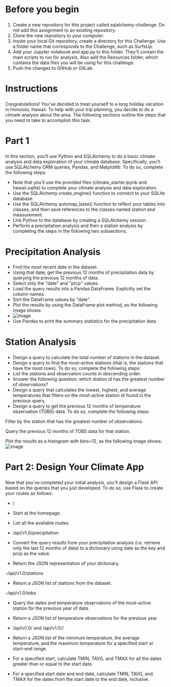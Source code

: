 # Before you begin 
###
1) Create a new repository for this project called sqlalchemy-challenge. Do not add this assignment to an existing repository.
2) Clone the new repository to your computer.
3) Inside your local Git repository, create a directory for this Challenge. Use a folder name that corresponds to the Challenge, such as SurfsUp.
4) Add your Jupyter notebook and app.py to this folder. They’ll contain the main scripts to run for analysis. Also add the Resources folder, which contains the data files you will be using for this challenge.
5) Push the changes to GitHub or GitLab.

# Instructions 
### 
Congratulations! You've decided to treat yourself to a long holiday vacation in Honolulu, Hawaii. To help with your trip planning, you decide to do a climate analysis about the area. The following sections outline the steps that you need to take to accomplish this task.

# Part 1
### 
In this section, you’ll use Python and SQLAlchemy to do a basic climate analysis and data exploration of your climate database. Specifically, you’ll use SQLAlchemy ORM queries, Pandas, and Matplotlib. To do so, complete the following steps:
- Note that you’ll use the provided files (climate_starter.ipynb and hawaii.sqlite) to complete your climate analysis and data exploration.
- Use the SQLAlchemy create_engine() function to connect to your SQLite database.
- Use the SQLAlchemy automap_base() function to reflect your tables into classes, and then save references to the classes named station and measurement.
- Link Python to the database by creating a SQLAlchemy session.
- Perform a precipitation analysis and then a station analysis by completing the steps in the following two subsections.

# Precipitation Analysis 
###
- Find the most recent date in the dataset.
- Using that date, get the previous 12 months of precipitation data by querying the previous 12 months of data.
- Select only the "date" and "prcp" values.
- Load the query results into a Pandas DataFrame. Explicitly set the column names.
- Sort the DataFrame values by "date".
- Plot the results by using the DataFrame plot method, as the following image shows:
- ![image](https://github.com/thesarahcain/sqlalchemy-challenge/assets/148586543/e9c8eaa3-48d3-423f-b044-798d8c59cded)
- Use Pandas to print the summary statistics for the precipitation data.

# Station Analysis 
### 
- Design a query to calculate the total number of stations in the dataset.
- Design a query to find the most-active stations (that is, the stations that have the most rows). To do so, complete the following steps:
- List the stations and observation counts in descending order.
- Answer the following question: which station id has the greatest number of observations?
- Design a query that calculates the lowest, highest, and average temperatures that filters on the most-active station id found in the previous query.
- Design a query to get the previous 12 months of temperature observation (TOBS) data. To do so, complete the following steps:

Filter by the station that has the greatest number of observations.

Query the previous 12 months of TOBS data for that station.

Plot the results as a histogram with bins=12, as the following image shows:
![image](https://github.com/thesarahcain/sqlalchemy-challenge/assets/148586543/d571c079-7610-4f6b-b3e6-ac3b6a6a3a42)

# Part 2: Design Your Climate App
###
Now that you’ve completed your initial analysis, you’ll design a Flask API based on the queries that you just developed. To do so, use Flask to create your routes as follows:

- /
-   Start at the homepage.
-   List all the available routes.

- /api/v1.0/precipitation
-  Convert the query results from your precipitation analysis (i.e. retrieve only the last 12 months of data) to a dictionary using date as the key and prcp as the value.
-  Return the JSON representation of your dictionary.

  -/api/v1.0/stations
-  Return a JSON list of stations from the dataset.

  -/api/v1.0/tobs
-   Query the dates and temperature observations of the most-active station for the previous year of data.
-  Return a JSON list of temperature observations for the previous year.

  - /api/v1.0/<start> and /api/v1.0/<start>/<end>

-  Return a JSON list of the minimum temperature, the average temperature, and the maximum temperature for a specified start or start-end range.
-  For a specified start, calculate TMIN, TAVG, and TMAX for all the dates greater than or equal to the start date.
-  For a specified start date and end date, calculate TMIN, TAVG, and TMAX for the dates from the start date to the end date, inclusive.
